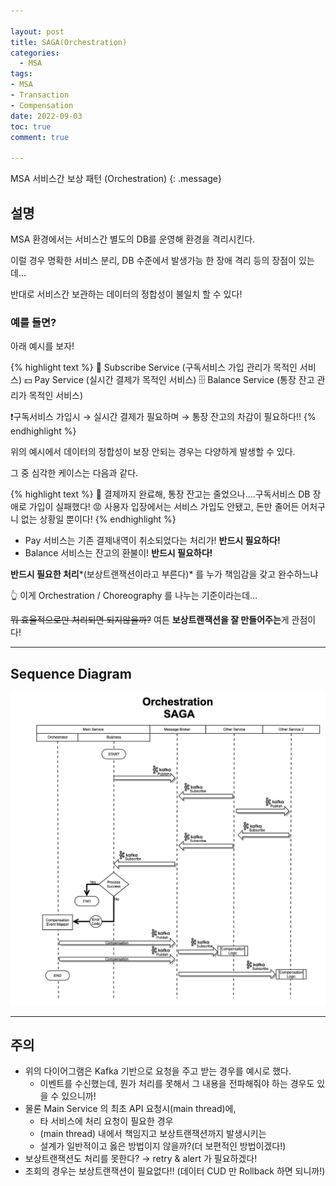 ```yaml
---

layout: post
title: SAGA(Orchestration)
categories:
  - MSA
tags:
- MSA
- Transaction
- Compensation
date: 2022-09-03
toc: true
comment: true

---
```


MSA 서비스간 보상 패턴 (Orchestration)
{: .message}

## 설명

MSA 환경에서는 서비스간 별도의 DB를 운영해 환경을 격리시킨다.

이럴 경우 명확한 서비스 분리, DB 수준에서 발생가능 한 장애 격리 등의 장점이 있는데…

반대로 서비스간 보관하는 데이터의 정합성이 불일치 할 수 있다!

### 예를 들면?

아래 예시를 보자!

{% highlight text %}
🎵 Subscribe Service (구독서비스 가입 관리가 목적인 서비스)
💵 Pay Service (실시간 결제가 목적인 서비스)
🗄 Balance Service (통장 잔고 관리가 목적인 서비스)

❗️구독서비스 가입시 → 실시간 결제가 필요하며 → 통장 잔고의 차감이 필요하다!!
{% endhighlight %}

위의 예시에서 데이터의 정합성이 보장 안되는 경우는 다양하게 발생할 수 있다.

그 중 심각한 케이스는 다음과 같다.

{% highlight text %}
🧐 결제까지 완료해, 통장 잔고는 줄었으나….구독서비스 DB 장애로 가입이 실패했다!
😡 사용자 입장에서는 서비스 가입도 안됐고, 돈만 줄어든 어처구니 없는 상황일 뿐이다!
{% endhighlight %}

- Pay 서비스는 기존 결제내역이 취소되었다는 처리가! **반드시 필요하다!**
- Balance 서비스는 잔고의 환불이! **반드시 필요하다!**

**반드시 필요한 처리***(보상트랜잭션이라고 부른다)* 를 누가 책임감을 갖고 완수하느냐

👆 이게 Orchestration / Choreography 를 나누는 기준이라는데…

~~뭐 효율적으로만 처리되면 되지않을까?~~ 여튼 **보상트랜잭션을 잘 만들어주는**게 관점이다!

---

## Sequence Diagram

![/assets/img/SAGA(Orchestration).png](/assets/img/SAGA(Orchestration).png)

---

## 주의

- 위의 다이어그램은 Kafka 기반으로 요청을 주고 받는 경우를 예시로 했다.
    - 이벤트를 수신했는데, 뭔가 처리를 못해서 그 내용을 전파해줘야 하는 경우도 있을 수 있으니까!
- 물론 Main Service 의 최초 API 요청시(main thread)에,
    - 타 서비스에 처리 요청이 필요한 경우
    - (main thread) 내에서 책임지고 보상트랜잭션까지 발생시키는
    - 설계가 일반적이고 옳은 방법이지 않을까?(더 보편적인 방법이겠다!)
- 보상트랜잭션도 처리를 못한다? → retry & alert 가 필요하겠다!
- 조회의 경우는 보상트랜잭션이 필요없다!! (데이터 CUD 만 Rollback 하면 되니까!)